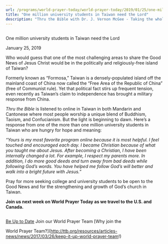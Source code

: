 ```yaml
---
url: /programs/world-prayer-today/world-prayer-today/2019/01/25/one-million-university-students-in-taiwan-need-the-lord
title: "One million university students in Taiwan need the Lord"
description: "Thru the Bible with Dr. J. Vernon McGee - Taking the whole Word to the whole world"
---
```







## 
 One million university students in Taiwan need the Lord


January 25, 2019




Who would guess that one of the most challenging areas to share the Good News of Jesus Christ would be in the politically and religiously-free island of Taiwan? 


Formerly known as “Formosa,” Taiwan is a densely-populated island off the mainland coast of China now called the “Free Area of the Republic of China” (free of Communist rule). Yet that political fact stirs up frequent tension, even recently as Taiwan’s claim to independence has brought a military response from China. 


*Thru the Bible* is listened to online in Taiwan in both Mandarin and Cantonese where most people worship a unique blend of Buddhism, Taoism, and Confucianism. But the light is beginning to dawn. Here’s a response from one of the more than one million university students in Taiwan who are hungry for hope and meaning: 


*“Yours is my most favorite program online because it is most helpful. I feel touched and encouraged each day. I became Christian because of what you taught me about Jesus. After becoming a Christian, I have been internally changed a lot. For example, I respect my parents more. In addition, I do more good deeds and turn away from bad deeds while following God’s words. You have helped me follow God’s will better and walk into a bright future with Jesus.”*


Pray for more seeking college and university students to be open to the Good News and for the strengthening and growth of God’s church in Taiwan.


**Join us next week on World Prayer Today as we travel to the U.S. and Canada.** 







## 




[Be Up to Date](http://feeds.feedburner.com/WorldPrayerToday "World Prayer Today RSS Feed")
Join our World Prayer Team
[Why join the  

World Prayer Team?](http://ttb.org/resources/articles-news/news/2017/03/26/keep-it-up-world-prayer-team!)





